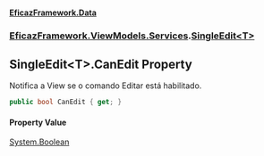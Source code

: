#### [EficazFramework.Data](EficazFrameworkData.md 'EficazFramework Data')
### [EficazFramework.ViewModels.Services](EficazFrameworkData.md#EficazFramework_ViewModels_Services 'EficazFramework.ViewModels.Services').[SingleEdit&lt;T&gt;](SingleEdit_T_.md 'EficazFramework.ViewModels.Services.SingleEdit&lt;T&gt;')
## SingleEdit&lt;T&gt;.CanEdit Property
Notifica a View se o comando Editar está habilitado.  
```csharp
public bool CanEdit { get; }
```
#### Property Value
[System.Boolean](https://docs.microsoft.com/en-us/dotnet/api/System.Boolean 'System.Boolean')
